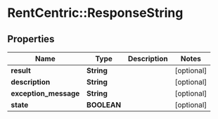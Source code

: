 # RentCentric::ResponseString

## Properties
Name | Type | Description | Notes
------------ | ------------- | ------------- | -------------
**result** | **String** |  | [optional] 
**description** | **String** |  | [optional] 
**exception_message** | **String** |  | [optional] 
**state** | **BOOLEAN** |  | [optional] 


